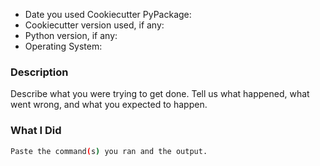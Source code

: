 <!-- markdownlint-disable MD041 -->

- Date you used Cookiecutter PyPackage:
- Cookiecutter version used, if any:
- Python version, if any:
- Operating System:

### Description

Describe what you were trying to get done. Tell us what happened, what went
wrong, and what you expected to happen.

### What I Did

```bash
Paste the command(s) you ran and the output.
```
